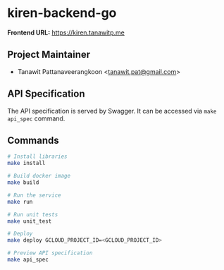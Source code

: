 # kiren-backend-go

**Frontend URL:** <https://kiren.tanawitp.me>

## Project Maintainer

- Tanawit Pattanaveerangkoon <<tanawit.pat@gmail.com>>

## API Specification

The API specification is served by Swagger. It can be accessed via `make api_spec` command.

## Commands

```bash
# Install libraries
make install

# Build docker image
make build

# Run the service
make run

# Run unit tests
make unit_test

# Deploy
make deploy GCLOUD_PROJECT_ID=<GCLOUD_PROJECT_ID>

# Preview API specification
make api_spec
```

